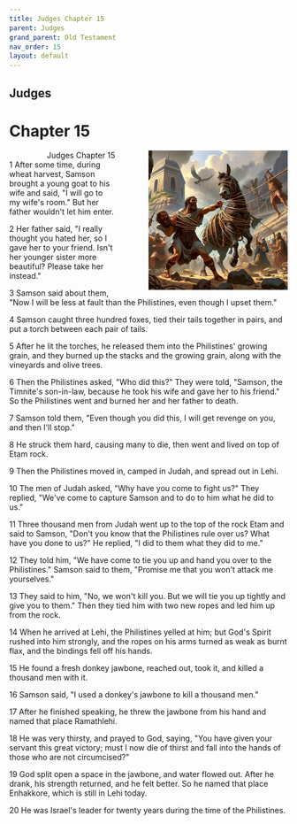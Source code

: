 ```yaml
---
title: Judges Chapter 15
parent: Judges
grand_parent: Old Testament
nav_order: 15
layout: default
---
```


## Judges

# Chapter 15

<div style="clear: both; text-align: right;">
    <div style="max-width: 50%; height: auto; float: right; margin: 0 0 10px 10px; padding-left: 10%;">
        <img src="/assets/Image/Judges/500/15.jpg" alt="Judges Chapter 15" class="chapter-image">
    </div>
    <figcaption style="font-size: 14px; text-align: right;">Judges Chapter 15</figcaption>
</div>
1 After some time, during wheat harvest, Samson brought a young goat to his wife and said, "I will go to my wife's room." But her father wouldn't let him enter.

2 Her father said, "I really thought you hated her, so I gave her to your friend. Isn't her younger sister more beautiful? Please take her instead."

3 Samson said about them, "Now I will be less at fault than the Philistines, even though I upset them."

4 Samson caught three hundred foxes, tied their tails together in pairs, and put a torch between each pair of tails.

5 After he lit the torches, he released them into the Philistines' growing grain, and they burned up the stacks and the growing grain, along with the vineyards and olive trees.

6 Then the Philistines asked, "Who did this?" They were told, "Samson, the Timnite's son-in-law, because he took his wife and gave her to his friend." So the Philistines went and burned her and her father to death.

7 Samson told them, "Even though you did this, I will get revenge on you, and then I'll stop."

8 He struck them hard, causing many to die, then went and lived on top of Etam rock.

9 Then the Philistines moved in, camped in Judah, and spread out in Lehi.

10 The men of Judah asked, "Why have you come to fight us?" They replied, "We've come to capture Samson and to do to him what he did to us."

11 Three thousand men from Judah went up to the top of the rock Etam and said to Samson, "Don't you know that the Philistines rule over us? What have you done to us?" He replied, "I did to them what they did to me."

12 They told him, "We have come to tie you up and hand you over to the Philistines." Samson said to them, "Promise me that you won't attack me yourselves."

13 They said to him, "No, we won't kill you. But we will tie you up tightly and give you to them." Then they tied him with two new ropes and led him up from the rock.

14 When he arrived at Lehi, the Philistines yelled at him; but God's Spirit rushed into him strongly, and the ropes on his arms turned as weak as burnt flax, and the bindings fell off his hands.

15 He found a fresh donkey jawbone, reached out, took it, and killed a thousand men with it.

16 Samson said, "I used a donkey's jawbone to kill a thousand men."

17 After he finished speaking, he threw the jawbone from his hand and named that place Ramathlehi.

18 He was very thirsty, and prayed to God, saying, "You have given your servant this great victory; must I now die of thirst and fall into the hands of those who are not circumcised?"

19 God split open a space in the jawbone, and water flowed out. After he drank, his strength returned, and he felt better. So he named that place Enhakkore, which is still in Lehi today.

20 He was Israel's leader for twenty years during the time of the Philistines.


